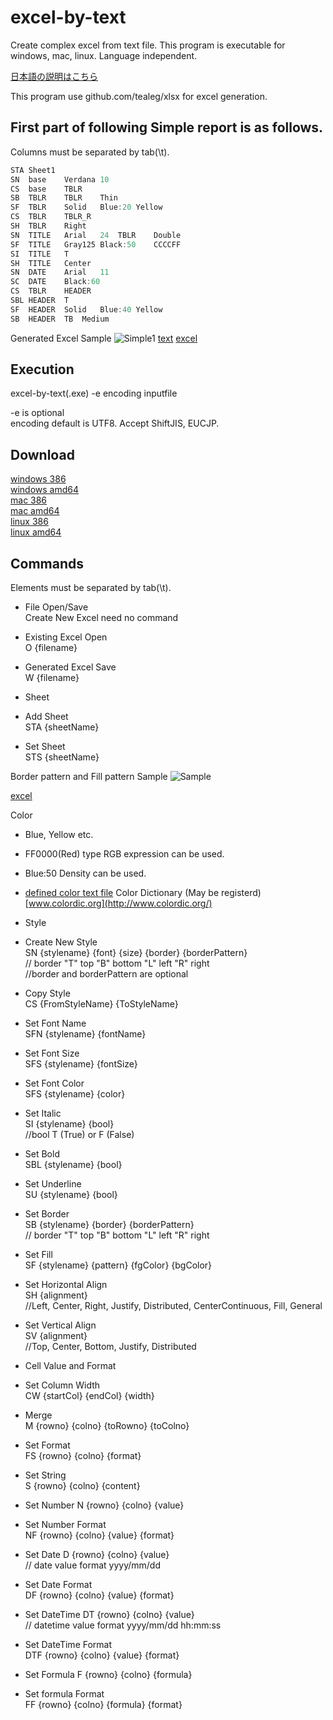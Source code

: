 # excel-by-text
Create complex excel from text file. This program is executable for windows, mac, linux. Language independent.

[日本語の説明はこちら](https://github.com/mikeshimura/excel-by-text/wiki/%E6%97%A5%E6%9C%AC%E8%AA%9E%E8%AA%AC%E6%98%8E)

This program use github.com/tealeg/xlsx for excel generation.

## First part of following Simple report is as follows.  
Columns must be separated by tab(\t).

```go
STA	Sheet1
SN	base	Verdana	10
CS	base	TBLR
SB	TBLR	TBLR	Thin
SF	TBLR	Solid	Blue:20	Yellow
CS	TBLR	TBLR_R
SH	TBLR	Right
SN	TITLE	Arial	24	TBLR	Double
SF	TITLE	Gray125	Black:50	CCCCFF
SI	TITLE	T
SH	TITLE	Center
SN	DATE	Arial	11
SC	DATE	Black:60
CS	TBLR	HEADER
SBL	HEADER	T
SF	HEADER	Solid	Blue:40	Yellow
SB	HEADER	TB	Medium
```

Generated Excel Sample
![Simple1](https://bytebucket.org/mikeshimura/goreport/wiki/image/simple1text.jpg "Simple1")
[text](https://bytebucket.org/mikeshimura/goreport/wiki/excel-by-text/simple1.txt)
[excel](https://bytebucket.org/mikeshimura/goreport/wiki/excel-by-text/simple1.xlsx)

## Execution  
excel-by-text(.exe) -e encoding inputfile

-e is optional  
encoding default is UTF8. Accept ShiftJIS, EUCJP.

## Download  
[windows 386](https://bytebucket.org/mikeshimura/goreport/wiki/excel-by-text/excel-by-text_windows_386.exe)  
[windows amd64](https://bytebucket.org/mikeshimura/goreport/wiki/excel-by-text/excel-by-text_windows_amd64.exe)  
[mac 386](https://bytebucket.org/mikeshimura/goreport/wiki/excel-by-text/excel-by-text_darwin_386)  
[mac amd64](https://bytebucket.org/mikeshimura/goreport/wiki/excel-by-text/excel-by-text_darwin_amd64)  
[linux 386](https://bytebucket.org/mikeshimura/goreport/wiki/excel-by-text/excel-by-text_linux_386)  
[linux amd64](https://bytebucket.org/mikeshimura/goreport/wiki/excel-by-text/excel-by-text_linux_amd64)  

## Commands  
Elements must be separated by tab(\t).

- File Open/Save  
 Create New Excel need no command
 - Existing Excel Open  
  O {filename}  

 - Generated Excel Save  
 W {filename}

- Sheet
 - Add Sheet  
 STA {sheetName}  
 - Set Sheet  
 STS {sheetName}  

 Border pattern and Fill pattern Sample
 ![Sample](https://bytebucket.org/mikeshimura/goreport/wiki/image/parameter2.jpg "Sample")

 [excel](https://bytebucket.org/mikeshimura/goreport/wiki/excel/parameter2.xlsx)  

Color  

- Blue, Yellow etc.  

- FF0000(Red) type RGB expression can be used.  

- Blue:50 Density can be used.

- [defined color text file](https://bytebucket.org/mikeshimura/goreport/wiki/excel/color.txt)
 Color Dictionary (May be registerd)  [www.colordic.org](http://www.colordic.org/)

- Style  
 - Create New Style     
 SN {stylename} {font} {size} {border} {borderPattern}  
 // border "T" top  "B" bottom  "L" left  "R" right  
 //border and borderPattern are optional  

 - Copy Style  
 CS {FromStyleName} {ToStyleName}  

 - Set Font Name  
 SFN {stylename} {fontName}  

 - Set Font Size    
 SFS {stylename} {fontSize}  

 - Set Font Color    
 SFS {stylename} {color}  

 - Set Italic    
 SI {stylename} {bool}  
 //bool T (True) or F (False)  

 - Set Bold     
 SBL {stylename} {bool}  

 - Set Underline   
 SU {stylename} {bool}  

 - Set Border    
 SB {stylename} {border} {borderPattern}  
 // border "T" top  "B" bottom  "L" left  "R" right  

 - Set Fill   
 SF {stylename} {pattern} {fgColor} {bgColor}  

 - Set Horizontal Align   
 SH {alignment}  
 //Left, Center, Right, Justify, Distributed, CenterContinuous, Fill, General  

 - Set Vertical Align   
 SV {alignment}  
 //Top, Center, Bottom, Justify, Distributed  

- Cell Value and Format  

 - Set Column Width  
 CW {startCol} {endCol} {width}  

 - Merge  
 M {rowno} {colno} {toRowno} {toColno}  

 - Set Format  
 FS {rowno} {colno} {format}  

 - Set String  
 S {rowno} {colno} {content}  

 - Set Number
 N {rowno} {colno} {value}  

 - Set Number Format  
 NF {rowno} {colno} {value} {format}  

 - Set Date
 D {rowno} {colno} {value}  
 // date value format yyyy/mm/dd

 - Set Date Format  
 DF {rowno} {colno} {value} {format}

 - Set DateTime
 DT {rowno} {colno} {value}  
 // datetime value format yyyy/mm/dd hh:mm:ss  

 - Set DateTime Format  
 DTF {rowno} {colno} {value} {format}

 - Set Formula
 F {rowno} {colno} {formula}  

 - Set formula Format  
 FF {rowno} {colno} {formula}  {format}
